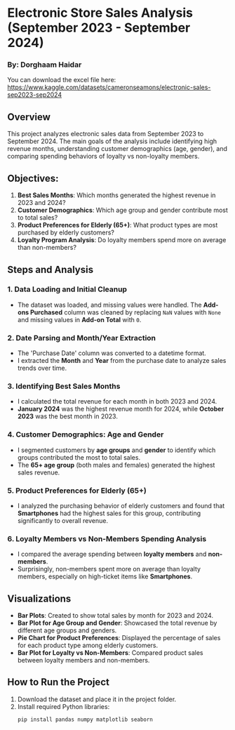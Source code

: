 # Electronic Store Sales Analysis (September 2023 - September 2024)

### By: Dorghaam Haidar
You can download the excel file here: https://www.kaggle.com/datasets/cameronseamons/electronic-sales-sep2023-sep2024


## Overview
This project analyzes electronic sales data from September 2023 to September 2024. The main goals of the analysis include identifying high revenue months, understanding customer demographics (age, gender), and comparing spending behaviors of loyalty vs non-loyalty members.

## Objectives:
1. **Best Sales Months**: Which months generated the highest revenue in 2023 and 2024?
2. **Customer Demographics**: Which age group and gender contribute most to total sales?
3. **Product Preferences for Elderly (65+)**: What product types are most purchased by elderly customers?
4. **Loyalty Program Analysis**: Do loyalty members spend more on average than non-members?

## Steps and Analysis

### 1. Data Loading and Initial Cleanup
- The dataset was loaded, and missing values were handled. The **Add-ons Purchased** column was cleaned by replacing `NaN` values with `None` and missing values in **Add-on Total** with `0`.

### 2. Date Parsing and Month/Year Extraction
- The 'Purchase Date' column was converted to a datetime format.
- I extracted the **Month** and **Year** from the purchase date to analyze sales trends over time.

### 3. Identifying Best Sales Months
- I calculated the total revenue for each month in both 2023 and 2024.
- **January 2024** was the highest revenue month for 2024, while **October 2023** was the best month in 2023.

### 4. Customer Demographics: Age and Gender
- I segmented customers by **age groups** and **gender** to identify which groups contributed the most to total sales.
- The **65+ age group** (both males and females) generated the highest sales revenue.

### 5. Product Preferences for Elderly (65+)
- I analyzed the purchasing behavior of elderly customers and found that **Smartphones** had the highest sales for this group, contributing significantly to overall revenue.

### 6. Loyalty Members vs Non-Members Spending Analysis
- I compared the average spending between **loyalty members** and **non-members**.
- Surprisingly, non-members spent more on average than loyalty members, especially on high-ticket items like **Smartphones**.

## Visualizations
- **Bar Plots**: Created to show total sales by month for 2023 and 2024.
- **Bar Plot for Age Group and Gender**: Showcased the total revenue by different age groups and genders.
- **Pie Chart for Product Preferences**: Displayed the percentage of sales for each product type among elderly customers.
- **Bar Plot for Loyalty vs Non-Members**: Compared product sales between loyalty members and non-members.

## How to Run the Project
1. Download the dataset and place it in the project folder.
2. Install required Python libraries:
   ```bash
   pip install pandas numpy matplotlib seaborn
